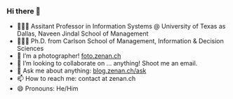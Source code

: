 ### Hi there 👋

<!--
**alanzchen/alanzchen** is a ✨ _special_ ✨ repository because its `README.md` (this file) appears on your GitHub profile.
-->

- 👨🏻‍🎓 Assitant Professor in Information Systems @ University of Texas as Dallas, Naveen Jindal School of Management
- 👨🏻‍🎓 Ph.D. from Carlson School of Management, Information & Decision Sciences
- 📸 I’m a photographer! [foto.zenan.ch](https://foto.zenan.ch)
- 👯 I’m looking to collaborate on ... anything! Shoot me an email.
- 💬 Ask me about anything: [blog.zenan.ch/ask](https://blog.zenan.ch/ask)
- 📫 How to reach me: contact at zenan.ch
- 😄 Pronouns: He/Him
<!-- - ⚡ Fun fact: ... -->

